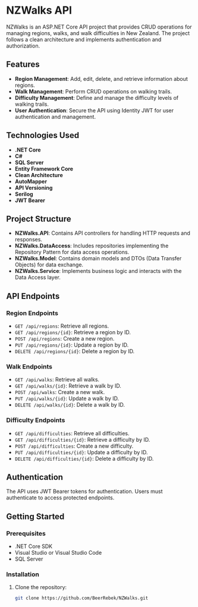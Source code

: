 # NZWalks API

NZWalks is an ASP.NET Core API project that provides CRUD operations for managing regions, walks, and walk difficulties in New Zealand. The project follows a clean architecture and implements authentication and authorization.

## Features

- **Region Management**: Add, edit, delete, and retrieve information about regions.
- **Walk Management**: Perform CRUD operations on walking trails.
- **Difficulty Management**: Define and manage the difficulty levels of walking trails.
- **User Authentication**: Secure the API using Identity JWT for user authentication and management.

## Technologies Used

- **.NET Core**
- **C#**
- **SQL Server**
- **Entity Framework Core**
- **Clean Architecture**
- **AutoMapper**
- **API Versioning**
- **Serilog**
- **JWT Bearer**

## Project Structure

- **NZWalks.API**: Contains API controllers for handling HTTP requests and responses.
- **NZWalks.DataAccess**: Includes repositories implementing the Repository Pattern for data access operations.
- **NZWalks.Model**: Contains domain models and DTOs (Data Transfer Objects) for data exchange.
- **NZWalks.Service**: Implements business logic and interacts with the Data Access layer.

## API Endpoints

### Region Endpoints

- `GET /api/regions`: Retrieve all regions.
- `GET /api/regions/{id}`: Retrieve a region by ID.
- `POST /api/regions`: Create a new region.
- `PUT /api/regions/{id}`: Update a region by ID.
- `DELETE /api/regions/{id}`: Delete a region by ID.

### Walk Endpoints

- `GET /api/walks`: Retrieve all walks.
- `GET /api/walks/{id}`: Retrieve a walk by ID.
- `POST /api/walks`: Create a new walk.
- `PUT /api/walks/{id}`: Update a walk by ID.
- `DELETE /api/walks/{id}`: Delete a walk by ID.

### Difficulty Endpoints

- `GET /api/difficulties`: Retrieve all difficulties.
- `GET /api/difficulties/{id}`: Retrieve a difficulty by ID.
- `POST /api/difficulties`: Create a new difficulty.
- `PUT /api/difficulties/{id}`: Update a difficulty by ID.
- `DELETE /api/difficulties/{id}`: Delete a difficulty by ID.

## Authentication

The API uses JWT Bearer tokens for authentication. Users must authenticate to access protected endpoints.

## Getting Started

### Prerequisites

- .NET Core SDK
- Visual Studio or Visual Studio Code
- SQL Server

### Installation

1. Clone the repository:
   ```bash
   git clone https://github.com/BeerRebek/NZWalks.git
